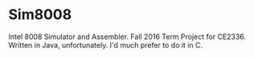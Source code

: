 # Sim8008
Intel 8008 Simulator and Assembler.
Fall 2016 Term Project for CE2336.
Written in Java, unfortunately. I'd much prefer to do it in C.
